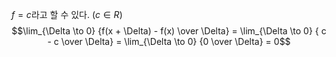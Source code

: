 $f = c$라고 할 수 있다. ($c \in R$)
$$\lim_{\Delta \to 0} {f(x + \Delta) - f(x) \over \Delta} = \lim_{\Delta \to 0} { c - c \over \Delta} = \lim_{\Delta \to 0} {0 \over \Delta} = 0$$